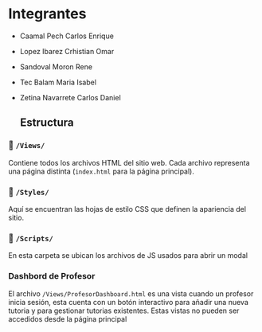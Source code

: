 # Integrantes
- Caamal Pech Carlos Enrique
- Lopez Ibarez Crhistian Omar
- Sandoval Moron Rene
- Tec Balam Maria Isabel
- Zetina Navarrete Carlos Daniel

  ## Estructura
  
### 📁 `/Views/`
Contiene todos los archivos HTML del sitio web. Cada archivo representa una página distinta (`index.html` para la página principal).
### 📁 `/Styles/`
Aquí se encuentran las hojas de estilo CSS que definen la apariencia del sitio.
### 📁 `/Scripts/`
En esta carpeta se ubican los archivos de JS usados para abrir un modal

### Dashbord de Profesor
El archivo `/Views/ProfesorDashboard.html` es una vista cuando un profesor inicia sesión, esta cuenta con un botón interactivo para añadir una nueva tutoria y para gestionar tutorias existentes.
Estas vistas no pueden ser accedidos desde la página principal
